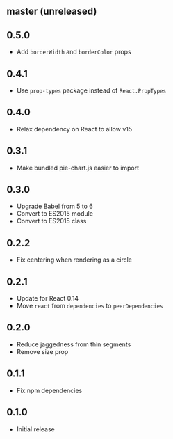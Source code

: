 ## master (unreleased)

## 0.5.0
- Add `borderWidth` and `borderColor` props

## 0.4.1
- Use `prop-types` package instead of `React.PropTypes`

## 0.4.0
- Relax dependency on React to allow v15

## 0.3.1
- Make bundled pie-chart.js easier to import

## 0.3.0

- Upgrade Babel from 5 to 6
- Convert to ES2015 module
- Convert to ES2015 class

## 0.2.2

- Fix centering when rendering as a circle

## 0.2.1

- Update for React 0.14
- Move `react` from `dependencies` to `peerDependencies`

## 0.2.0

- Reduce jaggedness from thin segments
- Remove size prop

## 0.1.1

- Fix npm dependencies

## 0.1.0

- Initial release
